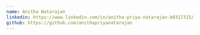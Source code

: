 ```yaml
---
name: Anitha Natarajan
linkedin: https://www.linkedin.com/in/anitha-priya-natarajan-b0317315/
github: https://github.com/anithapriyanatarajan
---
```

